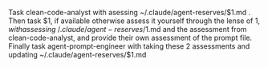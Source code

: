 Task clean-code-analyst with asessing ~/.claude/agent-reserves/$1.md . Then task $1, if available otherwise assess it yourself through the lense of $1, with assessing ~/.claude/agent-reserves/$1.md and the assessment from clean-code-analyst, and provide their own assessment of the prompt file. Finally task agent-prompt-engineer with taking these 2 assessments and updating ~/.claude/agent-reserves/$1.md
